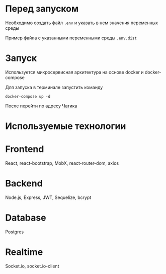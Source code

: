 Перед запуском
=
Необходимо создать файл `.env` и указать в нем значения переменных среды<br>

Пример файла с указанными переменными среды `.env.dist`


Запуск
=
Используется микросервисная архитектура на основе docker и docker-compose<br>

Для запуска в терминале запустить команду <br>

`docker-compose up -d`<br>

После перейти по адресу [Чатика](http://localhost:1000)<br>


Используемые технологии
=

Frontend
=
React, react-bootstrap, MobX, react-router-dom, axios

Backend
=
Node.js, Express, JWT, Sequelize, bcrypt

Database
=
Postgres

Realtime
=
Socket.io, socket.io-client
